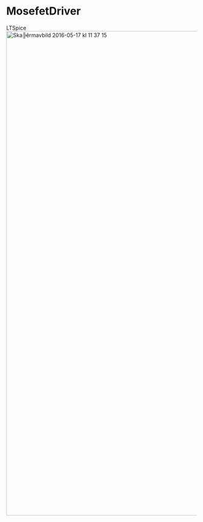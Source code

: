 # MosefetDriver
LTSpice
<img width="1280" alt="Ska╠êrmavbild 2016-05-17 kl  11 37 15" src="https://user-images.githubusercontent.com/117454160/225068995-3a1d8dda-e7c7-4cab-88e1-b4695f3e73b9.png">
